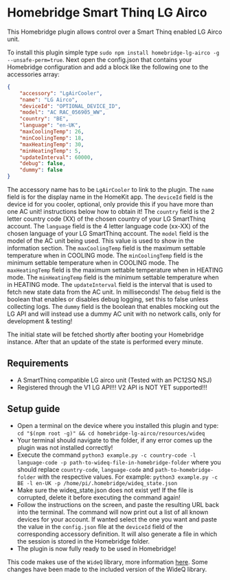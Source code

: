# Homebridge Smart Thinq LG Airco

This Homebridge plugin allows control over a Smart Thinq enabled LG Airco unit.

To install this plugin simple type `sudo npm install homebridge-lg-airco -g --unsafe-perm=true`.
Next open the config.json that contains your Homebridge configuration and add a block like the following one to the accessories array:

```json
{
    "accessory": "LgAirCooler",
    "name": "LG Airco",
    "deviceId": "OPTIONAL_DEVICE_ID",
    "model": "AC RAC_056905_WW",
    "country": "BE",
    "language": "en-UK",
    "maxCoolingTemp": 26,
    "minCoolingTemp": 18,
    "maxHeatingTemp": 30,
    "minHeatingTemp": 5,
    "updateInterval": 60000,
    "debug": false,
    "dummy": false
}
```

The accessory name has to be `LgAirCooler` to link to the plugin.
The `name` field is for the display name in the HomeKit app.
The `deviceId` field is the device id for you cooler, optional, only provide this if you have more than one AC unit! instructions below how to obtain it!
The `country` field is the 2 letter country code (XX) of the chosen country of your LG SmartThinq account.
The `language` field is the 4 letter language code (xx-XX) of the chosen language of your LG SmartThinq account.
The `model` field is the model of the AC unit being used. This value is used to show in the information section.
The `maxCoolingTemp` field is the maximum settable temperature when in COOLING mode.
The `minCoolingTemp` field is the minimum settable temperature when in COOLING mode.
The `maxHeatingTemp` field is the maximum settable temperature when in HEATING mode.
The `minHeatingTemp` field is the minimum settable temperature when in HEATING mode.
The `updateInterval` field is the interval that is used to fetch new state data from the AC unit. In milliseconds!
The `debug` field is the boolean that enables or disables debug logging, set this to false unless collecting logs.
The `dummy` field is the boolean that enables mocking out the LG API and will instead use a dummy AC unit with no network calls, only for development & testing!

The initial state will be fetched shortly after booting your Homebridge instance.
After that an update of the state is performed every minute.

## Requirements

- A SmartThinq compatible LG airco unit (Tested with an PC12SQ NSJ)
- Registered through the V1 LG API!!! V2 API is NOT YET supported!!!

## Setup guide

- Open a terminal on the device where you installed this plugin and type: `cd "$(npm root -g)" && cd homebridge-lg-airco/resources/wideq`
- Your terminal should navigate to the folder, if any error comes up the plugin was not installed correctly!
- Execute the command `python3 example.py -c country-code -l language-code -p path-to-wideq-file-in-homebridge-folder` where you should replace `country-code`, `language-code` and `path-to-homebridge-folder` with the respective values.
  For example: `python3 example.py -c BE -l en-UK -p /home/pi/.homebridge/wideq_state.json`
- Make sure the wideq_state.json does not exist yet! If the file is corrupted, delete it before executing the command again!
- Follow the instructions on the screen, and paste the resulting URL back into the terminal.
  The command will now print out a list of all known devices for your account. If wanted select the one you want and paste the value in the `config.json` file at the `deviceId` field of the corresponding accessory definition.
  It will also generate a file in which the session is stored in the Homebridge folder.
- The plugin is now fully ready to be used in Homebridge!

This code makes use of the `WideQ` library, more information [here](https://github.com/sampsyo/wideq).
Some changes have been made to the included version of the WideQ library.
